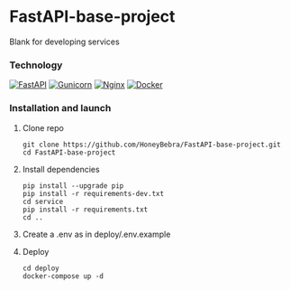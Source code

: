 # FastAPI-base-project

Blank for developing services

### Technology

[![FastAPI][FastAPI-badge]][FastAPI-url]
[![Gunicorn][Gunicorn-badge]][Gunicorn-url]
[![Nginx][Nginx-badge]][Nginx-url]
[![Docker][Docker-badge]][Docker-url]

### Installation and launch

1. Clone repo

    ```shell
    git clone https://github.com/HoneyBebra/FastAPI-base-project.git
    cd FastAPI-base-project
    ```

2. Install dependencies

   ```shell
   pip install --upgrade pip
   pip install -r requirements-dev.txt
   cd service
   pip install -r requirements.txt
   cd ..
   ```

3. Create a .env as in deploy/.env.example
4. Deploy

   ```shell
   cd deploy
   docker-compose up -d
   ```

<!-- MARKDOWN LINKS & BADGES -->

[FastAPI-url]: https://fastapi.tiangolo.com/
[FastAPI-badge]: https://img.shields.io/badge/FastAPI-005571?style=for-the-badge&logo=fastapi

[Gunicorn-url]: https://gunicorn.org
[Gunicorn-badge]: https://img.shields.io/badge/gunicorn-%298729.svg?style=for-the-badge&logo=gunicorn&logoColor=white

[Nginx-url]: https://nginx.org
[Nginx-badge]: https://img.shields.io/badge/nginx-%23009639.svg?style=for-the-badge&logo=nginx&logoColor=white~~

[Docker-url]: https://www.docker.com
[Docker-badge]: https://img.shields.io/badge/docker-%230db7ed.svg?style=for-the-badge&logo=docker&logoColor=white
